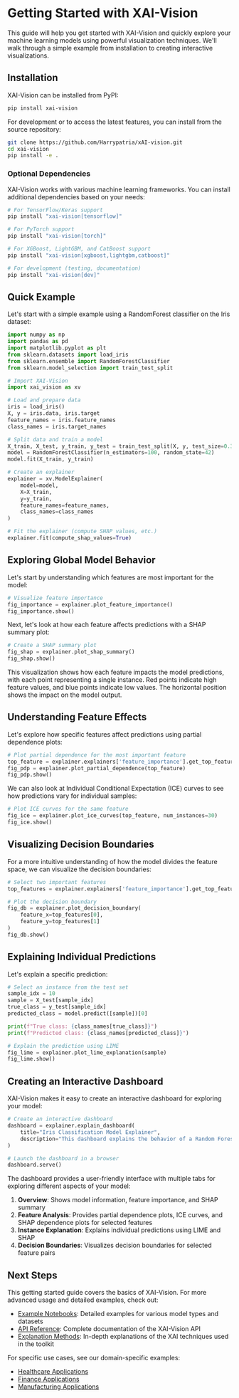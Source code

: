 # Getting Started with XAI-Vision

This guide will help you get started with XAI-Vision and quickly explore your machine learning models using powerful visualization techniques. We'll walk through a simple example from installation to creating interactive visualizations.

## Installation

XAI-Vision can be installed from PyPI:

```bash
pip install xai-vision
```

For development or to access the latest features, you can install from the source repository:

```bash
git clone https://github.com/Harrypatria/xAI-vision.git
cd xai-vision
pip install -e .
```

### Optional Dependencies

XAI-Vision works with various machine learning frameworks. You can install additional dependencies based on your needs:

```bash
# For TensorFlow/Keras support
pip install "xai-vision[tensorflow]"

# For PyTorch support
pip install "xai-vision[torch]"

# For XGBoost, LightGBM, and CatBoost support
pip install "xai-vision[xgboost,lightgbm,catboost]"

# For development (testing, documentation)
pip install "xai-vision[dev]"
```

## Quick Example

Let's start with a simple example using a RandomForest classifier on the Iris dataset:

```python
import numpy as np
import pandas as pd
import matplotlib.pyplot as plt
from sklearn.datasets import load_iris
from sklearn.ensemble import RandomForestClassifier
from sklearn.model_selection import train_test_split

# Import XAI-Vision
import xai_vision as xv

# Load and prepare data
iris = load_iris()
X, y = iris.data, iris.target
feature_names = iris.feature_names
class_names = iris.target_names

# Split data and train a model
X_train, X_test, y_train, y_test = train_test_split(X, y, test_size=0.3, random_state=42)
model = RandomForestClassifier(n_estimators=100, random_state=42)
model.fit(X_train, y_train)

# Create an explainer
explainer = xv.ModelExplainer(
    model=model,
    X=X_train,
    y=y_train,
    feature_names=feature_names,
    class_names=class_names
)

# Fit the explainer (compute SHAP values, etc.)
explainer.fit(compute_shap_values=True)
```

## Exploring Global Model Behavior

Let's start by understanding which features are most important for the model:

```python
# Visualize feature importance
fig_importance = explainer.plot_feature_importance()
fig_importance.show()
```

Next, let's look at how each feature affects predictions with a SHAP summary plot:

```python
# Create a SHAP summary plot
fig_shap = explainer.plot_shap_summary()
fig_shap.show()
```

This visualization shows how each feature impacts the model predictions, with each point representing a single instance. Red points indicate high feature values, and blue points indicate low values. The horizontal position shows the impact on the model output.

## Understanding Feature Effects

Let's explore how specific features affect predictions using partial dependence plots:

```python
# Plot partial dependence for the most important feature
top_feature = explainer.explainers['feature_importance'].get_top_features(1)[0]
fig_pdp = explainer.plot_partial_dependence(top_feature)
fig_pdp.show()
```

We can also look at Individual Conditional Expectation (ICE) curves to see how predictions vary for individual samples:

```python
# Plot ICE curves for the same feature
fig_ice = explainer.plot_ice_curves(top_feature, num_instances=30)
fig_ice.show()
```

## Visualizing Decision Boundaries

For a more intuitive understanding of how the model divides the feature space, we can visualize the decision boundaries:

```python
# Select two important features
top_features = explainer.explainers['feature_importance'].get_top_features(2)

# Plot the decision boundary
fig_db = explainer.plot_decision_boundary(
    feature_x=top_features[0],
    feature_y=top_features[1]
)
fig_db.show()
```

## Explaining Individual Predictions

Let's explain a specific prediction:

```python
# Select an instance from the test set
sample_idx = 10
sample = X_test[sample_idx]
true_class = y_test[sample_idx]
predicted_class = model.predict([sample])[0]

print(f"True class: {class_names[true_class]}")
print(f"Predicted class: {class_names[predicted_class]}")

# Explain the prediction using LIME
fig_lime = explainer.plot_lime_explanation(sample)
fig_lime.show()
```

## Creating an Interactive Dashboard

XAI-Vision makes it easy to create an interactive dashboard for exploring your model:

```python
# Create an interactive dashboard
dashboard = explainer.explain_dashboard(
    title="Iris Classification Model Explainer",
    description="This dashboard explains the behavior of a Random Forest model for classifying Iris flowers."
)

# Launch the dashboard in a browser
dashboard.serve()
```

The dashboard provides a user-friendly interface with multiple tabs for exploring different aspects of your model:

1. **Overview**: Shows model information, feature importance, and SHAP summary
2. **Feature Analysis**: Provides partial dependence plots, ICE curves, and SHAP dependence plots for selected features
3. **Instance Explanation**: Explains individual predictions using LIME and SHAP
4. **Decision Boundaries**: Visualizes decision boundaries for selected feature pairs

## Next Steps

This getting started guide covers the basics of XAI-Vision. For more advanced usage and detailed examples, check out:

- [Example Notebooks](../examples/index.md): Detailed examples for various model types and datasets
- [API Reference](../api/index.md): Complete documentation of the XAI-Vision API
- [Explanation Methods](../theory/explanation_methods.md): In-depth explanations of the XAI techniques used in the toolkit

For specific use cases, see our domain-specific examples:
- [Healthcare Applications](../examples/use_cases/healthcare_example.md)
- [Finance Applications](../examples/use_cases/finance_example.md)
- [Manufacturing Applications](../examples/use_cases/manufacturing_example.md)
